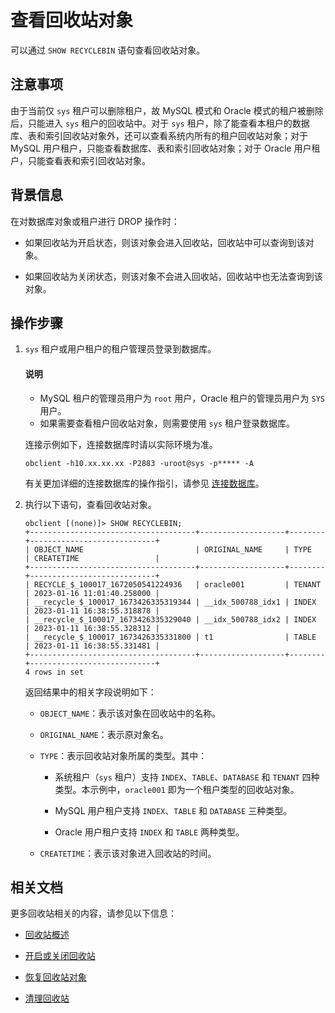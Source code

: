# 查看回收站对象

可以通过 `SHOW RECYCLEBIN` 语句查看回收站对象。

## 注意事项

由于当前仅 `sys` 租户可以删除租户，故 MySQL 模式和 Oracle 模式的租户被删除后，只能进入 `sys` 租户的回收站中。对于 `sys` 租户，除了能查看本租户的数据库、表和索引回收站对象外，还可以查看系统内所有的租户回收站对象；对于 MySQL 用户租户，只能查看数据库、表和索引回收站对象；对于 Oracle 用户租户，只能查看表和索引回收站对象。

## 背景信息

在对数据库对象或租户进行 DROP 操作时：

* 如果回收站为开启状态，则该对象会进入回收站，回收站中可以查询到该对象。

* 如果回收站为关闭状态，则该对象不会进入回收站，回收站中也无法查询到该对象。

## 操作步骤

1. `sys` 租户或用户租户的租户管理员登录到数据库。

   <main id="notice" type='explain'>
   <h4>说明</h4>
   <ul>
   <li>MySQL 租户的管理员用户为 <code>root</code> 用户，Oracle 租户的管理员用户为 <code>SYS</code> 用户。</li>
   <li>如果需要查看租户回收站对象，则需要使用 <code>sys</code> 租户登录数据库。</li>
   </ul>
   </main>

   连接示例如下，连接数据库时请以实际环境为准。

   ```shell
   obclient -h10.xx.xx.xx -P2883 -uroot@sys -p***** -A
   ```

   有关更加详细的连接数据库的操作指引，请参见 [连接数据库](../../../300.develop/100.application-development-of-mysql-mode/100.database-connection-with-client-of-mysql-mode/100.connection-methods-overview-of-mysql-mode.md)。

2. 执行以下语句，查看回收站对象。

   ```shell
   obclient [(none)]> SHOW RECYCLEBIN;
   +-------------------------------------+-------------------+--------+----------------------------+
   | OBJECT_NAME                         | ORIGINAL_NAME     | TYPE   | CREATETIME                 |
   +-------------------------------------+-------------------+--------+----------------------------+
   | RECYCLE_$_100017_1672050541224936   | oracle001         | TENANT | 2023-01-16 11:01:40.258000 |
   | __recycle_$_100017_1673426335319344 | __idx_500788_idx1 | INDEX  | 2023-01-11 16:38:55.318878 |
   | __recycle_$_100017_1673426335329040 | __idx_500788_idx2 | INDEX  | 2023-01-11 16:38:55.328312 |
   | __recycle_$_100017_1673426335331800 | t1                | TABLE  | 2023-01-11 16:38:55.331481 |
   +-------------------------------------+-------------------+--------+----------------------------+
   4 rows in set
   ```

   返回结果中的相关字段说明如下：

   * `OBJECT_NAME`：表示该对象在回收站中的名称。

   * `ORIGINAL_NAME`：表示原对象名。

   * `TYPE`：表示回收站对象所属的类型。其中：
  
      * 系统租户（`sys` 租户）支持 `INDEX`、`TABLE`、`DATABASE` 和 `TENANT` 四种类型。本示例中，`oracle001` 即为一个租户类型的回收站对象。
      
      * MySQL 用户租户支持 `INDEX`、`TABLE` 和 `DATABASE` 三种类型。

      * Oracle 用户租户支持 `INDEX` 和 `TABLE` 两种类型。

   * `CREATETIME`：表示该对象进入回收站的时间。

## 相关文档

更多回收站相关的内容，请参见以下信息：

* [回收站概述](../300.recyclebin-management/100.recyclebin-overview.md)

* [开启或关闭回收站](../300.recyclebin-management/200.turn-the-recyclebin-on-or-off.md)

* [恢复回收站对象](../300.recyclebin-management/400.restore-the-recyclebin-objects.md)

* [清理回收站](../300.recyclebin-management/500.purge-the-recyclebin.md)
